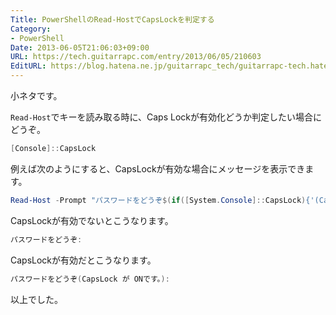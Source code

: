 ```yaml
---
Title: PowerShellのRead-HostでCapsLockを判定する
Category:
- PowerShell
Date: 2013-06-05T21:06:03+09:00
URL: https://tech.guitarrapc.com/entry/2013/06/05/210603
EditURL: https://blog.hatena.ne.jp/guitarrapc_tech/guitarrapc-tech.hatenablog.com/atom/entry/6802418398340924488
---
```



小ネタです。

`Read-Host`でキーを読み取る時に、Caps Lockが有効化どうか判定したい場合にどうぞ。

```ps1
[Console]::CapsLock
```

例えば次のようにすると、CapsLockが有効な場合にメッセージを表示できます。

```ps1
Read-Host -Prompt "パスワードをどうぞ$(if([System.Console]::CapsLock){'(CapsLock が ONです。)'})"
```

CapsLockが有効でないとこうなります。

```ps1
パスワードをどうぞ:
```

CapsLockが有効だとこうなります。

```ps1
パスワードをどうぞ(CapsLock が ONです。):
```

以上でした。

